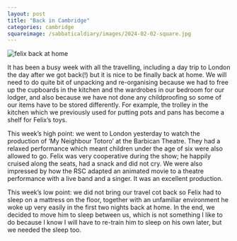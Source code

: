 ```yaml
---
layout: post
title: "Back in Cambridge"
categories: cambridge
squareimage: /sabbaticaldiary/images/2024-02-02-square.jpg
---
```

<img src="/sabbaticaldiary/images/2024-02-02.jpg" alt="felix back at home" class="center">

It has been a busy week with all the travelling, including a day trip to London the day after we got back(!) but it is nice to be finally back at home. We will need to do quite bit of unpacking and re-organising because we had to free up the cupboards in the kitchen and the wardrobes in our bedroom for our lodger, and also because we have not done any childproofing so some of our items have to be stored differently. For example, the trolley in the kitchen which we previously used for putting pots and pans has become a shelf for Felix’s toys.

This week’s high point: we went to London yesterday to watch the production of ‘My Neighbour Totoro’ at the Barbican Theatre. They had a relaxed performance which meant children under the age of six were also allowed to go. Felix was very cooperative during the show; he happily cruised along the seats, had a snack and did not cry. We were also impressed by how the RSC adapted an animated movie to a theatre performance with a live band and a singer. It was an excellent production. 

This week’s low point: we did not bring our travel cot back so Felix had to sleep on a mattress on the floor, together with an unfamiliar environment he woke up very easily in the first two nights back at home. In the end, we decided to move him to sleep between us, which is not something I like to do because I know I will have to re-train him to sleep on his own later, but we needed the sleep too.